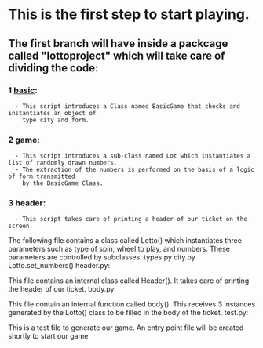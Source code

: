 # This is the first step to start playing.

## The first branch will have inside a packcage called "lottoproject" which will take care of dividing the code:
### 1 <a href="https://github.com/David92p/Lotto-Ticket-Generator/blob/learning-path-1/lottoproject/basic.py">basic</a>: 
      - This script introduces a Class named BasicGame that checks and instantiates an object of 
        type city and form.

### 2 game:
      - This script introduces a sub-class named Lot which instantiates a list of randomly drawn numbers.
      - The extraction of the numbers is performed on the basis of a logic of form transmitted 
        by the BasicGame Class.
        
### 3 header:
      - This script takes care of printing a header of our ticket on the screen.
         
    

The following file contains a class called Lotto() which instantiates three parameters such as type of spin, wheel to play, and numbers.
These parameters are controlled by subclasses:
types.py
city.py
Lotto.set_numbers()
header.py:

This file contains an internal class called Header(). It takes care of printing the header of our ticket.
body.py:

This file contain an internal function called body(). This receives 3 instances generated by the Lotto() class to be filled in the body of the ticket.
test.py:

This is a test file to generate our game. An entry point file will be created shortly to start our game
